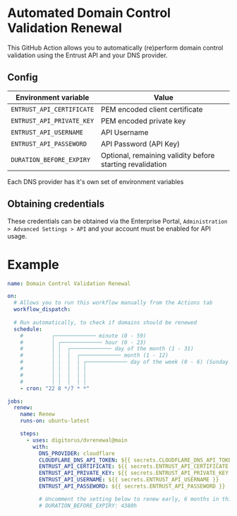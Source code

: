 # Automated Domain Control Validation Renewal

This GitHub Action allows you to automatically (re)perform domain control validation using the Entrust API and your DNS provider.

## Config

| Environment variable            | Value                                                     |
|---------------------------------|-----------------------------------------------------------|
| `ENTRUST_API_CERTIFICATE`       | PEM encoded client certificate                            |
| `ENTRUST_API_PRIVATE_KEY`       | PEM encoded private key                                   |
| `ENTRUST_API_USERNAME`          | API Username                                              |
| `ENTRUST_API_PASSEWORD`         | API Password (API Key)                                    |
| `DURATION_BEFORE_EXPIRY`        | Optional, remaining validity before starting revalidation |

Each DNS provider has it's own set of environment variables

## Obtaining credentials

These credentials can be obtained via the Enterprise Portal, `Administration > Advanced Settings > API` and your account must be enabled for API usage.

# Example

```yaml
name: Domain Control Validation Renewal

on:
  # Allows you to run this workflow manually from the Actions tab
  workflow_dispatch:
  
  # Run automatically, to check if domains should be renewed
  schedule:
    #         ┌───────────── minute (0 - 59)
    #         │ ┌───────────── hour (0 - 23)
    #         │ │  ┌───────────── day of the month (1 - 31)
    #         │ │  │  ┌───────────── month (1 - 12)
    #         │ │  │  │ ┌───────────── day of the week (0 - 6) (Sunday to Saturday)
    #         │ │  │  │ │
    #         │ │  │  │ │
    #         │ │  │  │ │
    - cron: "22 8 */7 * *"

jobs:
  renew:
    name: Renew
    runs-on: ubuntu-latest

    steps:
      - uses: digitorus/dvrenewal@main
        with:
          DNS_PROVIDER: cloudflare
          CLOUDFLARE_DNS_API_TOKEN: ${{ secrets.CLOUDFLARE_DNS_API_TOKEN }}
          ENTRUST_API_CERTIFICATE: ${{ secrets.ENTRUST_API_CERTIFICATE }}
          ENTRUST_API_PRIVATE_KEY: ${{ secrets.ENTRUST_API_PRIVATE_KEY }}
          ENTRUST_API_USERNAME: ${{ secrets.ENTRUST_API_USERNAME }}
          ENTRUST_API_PASSEWORD: ${{ secrets.ENTRUST_API_PASSEWORD }}

          # Uncomment the setting below to renew early, 6 months in this example.
          # DURATION_BEFORE_EXPIRY: 4380h

```
